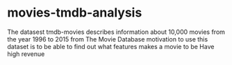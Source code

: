 # movies-tmdb-analysis
The datasest tmdb-movies describes information about 10,000 movies from the year 1996 to 2015 from The Movie Database motivation to use this dataset is to be able to find out what features makes a movie to be Have high revenue
